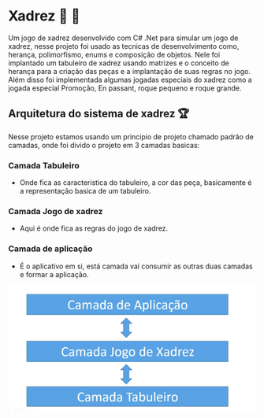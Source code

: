 # Xadrez :space_invader: :space_invader:
Um jogo de xadrez desenvolvido com C# .Net para simular um jogo de xadrez, nesse projeto foi usado as tecnicas de desenvolvimento como, herança, polimorfismo, enums e composição de objetos. Nele foi implantado um tabuleiro de xadrez usando matrizes e o conceito de herança para a criação das peças e a implantação de suas regras no jogo. Além disso foi implementada algumas jogadas especiais do xadrez como a jogada especial Promoção, En passant, roque pequeno e roque grande.

## Arquitetura do sistema de xadrez :trophy:
Nesse projeto estamos usando um principio de projeto chamado padrão de camadas, onde foi divido o projeto em 3 camadas basicas: 
### Camada Tabuleiro
- Onde fica as caracteristica do tabuleiro, a cor das peça, basicamente é a representação basica de um tabuleiro.

### Camada Jogo de xadrez
- Aqui é onde fica as regras do jogo de xadrez.

### Camada de aplicação
- É o aplicativo em si, está camada vai consumir as outras duas camadas e formar a aplicação.

![](https://github.com/DiegoLins10/Xadrez/blob/master/Arqitetra%20do%20sistema%20de%20xadrez.png)
